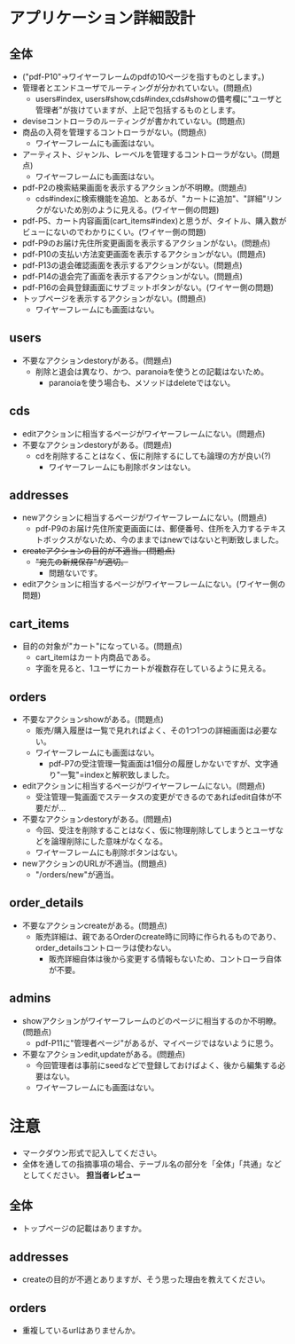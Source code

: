# アプリケーション詳細設計
## 全体
- ("pdf-P10"→ワイヤーフレームのpdfの10ページを指すものとします。)
- 管理者とエンドユーザでルーティングが分かれていない。(問題点)
  - users#index, users#show,cds#index,cds#showの備考欄に"ユーザと管理者"が抜けていますが、上記で包括するものとします。
- deviseコントローラのルーティングが書かれていない。(問題点)
- 商品の入荷を管理するコントローラがない。(問題点)
  - ワイヤーフレームにも画面はない。
- アーティスト、ジャンル、レーベルを管理するコントローラがない。(問題点)
  - ワイヤーフレームにも画面はない。
- pdf-P2の検索結果画面を表示するアクションが不明瞭。(問題点)
  - cds#indexに検索機能を追加、とあるが、"カートに追加"、"詳細"リンクがないため別のように見える。(ワイヤー側の問題)
- pdf-P5、カート内容画面(cart_items#index)と思うが、タイトル、購入数がビューにないのでわかりにくい。(ワイヤー側の問題)
- pdf-P9のお届け先住所変更画面を表示するアクションがない。(問題点)
- pdf-P10の支払い方法変更画面を表示するアクションがない。(問題点)
- pdf-P13の退会確認画面を表示するアクションがない。(問題点)
- pdf-P14の退会完了画面を表示するアクションがない。(問題点)
- pdf-P16の会員登録画面にサブミットボタンがない。(ワイヤー側の問題)
- トップページを表示するアクションがない。(問題点)
  - ワイヤーフレームにも画面はない。

## users
- 不要なアクションdestoryがある。(問題点)
  - 削除と退会は異なり、かつ、paranoiaを使うとの記載はないため。
    - paranoiaを使う場合も、メソッドはdeleteではない。

## cds
- editアクションに相当するページがワイヤーフレームにない。(問題点)
- 不要なアクションdestoryがある。(問題点)
  - cdを削除することはなく、仮に削除するにしても論理の方が良い(?)
	- ワイヤーフレームにも削除ボタンはない。

## addresses
- newアクションに相当するページがワイヤーフレームにない。(問題点)
  - pdf-P9のお届け先住所変更画面には、郵便番号、住所を入力するテキストボックスがないため、今のままではnewではないと判断致しました。
- ~~createアクションの目的が不適当。(問題点)~~
  - ~~"宛先の新規保存"が適切。~~
    - 問題ないです。
- editアクションに相当するページがワイヤーフレームにない。(ワイヤー側の問題)

## cart_items
- 目的の対象が"カート"になっている。(問題点)
  - cart_itemはカート内商品である。
  - 字面を見ると、1ユーザにカートが複数存在しているように見える。

## orders
- 不要なアクションshowがある。(問題点)
  - 販売/購入履歴は一覧で見れればよく、その1つ1つの詳細画面は必要ない。
  - ワイヤーフレームにも画面はない。
    - pdf-P7の受注管理一覧画面は1個分の履歴しかないですが、文字通り"一覧"=indexと解釈致しました。
- editアクションに相当するページがワイヤーフレームにない。(問題点)
  - 受注管理一覧画面でステータスの変更ができるのであればedit自体が不要だが...
- 不要なアクションdestoryがある。(問題点)
  - 今回、受注を削除することはなく、仮に物理削除してしまうとユーザなどを論理削除にした意味がなくなる。
  - ワイヤーフレームにも削除ボタンはない。
- newアクションのURLが不適当。(問題点)
  - "/orders/new"が適当。

## order_details
- 不要なアクションcreateがある。(問題点)
  - 販売詳細は、親であるOrderのcreate時に同時に作られるものであり、order_detailsコントローラは使わない。
    - 販売詳細自体は後から変更する情報もないため、コントローラ自体が不要。

## admins
- showアクションがワイヤーフレームのどのページに相当するのか不明瞭。(問題点)
  - pdf-P11に"管理者ページ"があるが、マイページではないように思う。
- 不要なアクションedit,updateがある。(問題点)
  - 今回管理者は事前にseedなどで登録しておけばよく、後から編集する必要はない。
  - ワイヤーフレームにも画面はない。

# 注意
* マークダウン形式で記入してください。
* 全体を通しての指摘事項の場合、テーブル名の部分を「全体」「共通」などとしてください。
**担当者レビュー**
## 全体
- トップページの記載はありますか。

## addresses
- createの目的が不適とありますが、そう思った理由を教えてください。

## orders
- 重複しているurlはありませんか。
